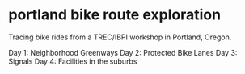 # portland bike route exploration

Tracing bike rides from a TREC/IBPI workshop in Portland, Oregon.

Day 1: Neighborhood Greenways
Day 2: Protected Bike Lanes
Day 3: Signals
Day 4: Facilities in the suburbs
